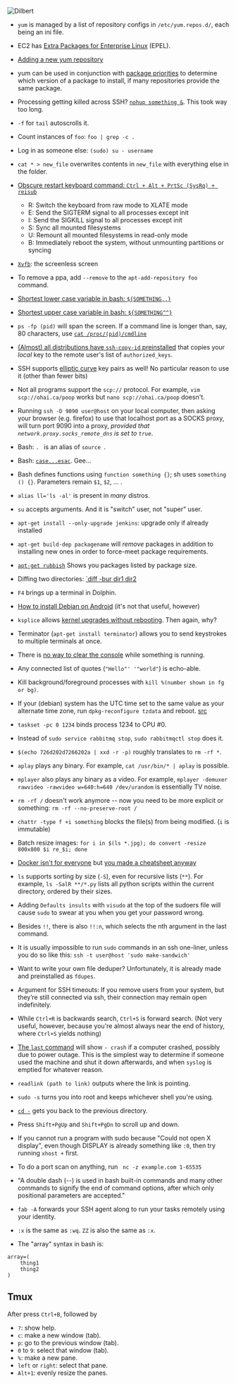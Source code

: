 ![Dilbert][imgur]

* `yum` is managed by a list of repository configs in `/etc/yum.repos.d/`, each being an ini file.
* EC2 has [Extra Packages for Enterprise Linux][amazon] (EPEL).
* [Adding a new yum repository][cyberciti]
* yum can be used in conjunction with [package priorities][serverfault] to determine which version of a package to install, if many repositories provide the same package.
* Processing getting killed across SSH? [`nohup something &`][wikipedia]. This took way too long.
* `-f` for `tail` autoscrolls it.
* Count instances of `foo`: `foo | grep -c .`
* Log in as someone else: `(sudo) su - username`
* `cat * > new_file` overwrites contents in `new_file` with everything else in the folder.
* [Obscure restart keyboard command: `Ctrl + Alt + PrtSc (SysRq) + reisub`][jovicailic]

    * R: Switch the keyboard from raw mode to XLATE mode
    * E: Send the SIGTERM signal to all processes except init
    * I: Send the SIGKILL signal to all processes except init
    * S: Sync all mounted filesystems
    * U: Remount all mounted filesystems in read-only mode
    * B: Immediately reboot the system, without unmounting partitions or syncing

* [`Xvfb`][wikipedia 2]: the screenless screen
* To remove a ppa, add `--remove` to the `apt-add-repository foo` command.
* [Shortest lower case variable in bash: `${SOMETHING,,}`][stackoverflow]
* [Shortest upper case variable in bash: `${SOMETHING^^}`][stackoverflow]
* `ps -fp (pid)` will span the screen. If a command line is longer than, say, 80 characters, use [`cat /proc/(pid)/cmdline`][stackoverflow 2]
* [(Almost) all distributions have `ssh-copy-id` preinstalled][tjll] that copies your *local* key to the remote user's list of `authorized_keys`.
* SSH supports [elliptic curve][tjll] key pairs as well! No particular reason to use it (other than fewer bits)
* Not all programs support the `scp://` protocol. For example, `vim scp://ohai.ca/poop` works but `nano scp://ohai.ca/poop` doesn't.
* Running `ssh -D 9090 user@host` on your local computer, then asking your browser (e.g. firefox) to use that localhost port as a SOCKS proxy, will turn port 9090 into a proxy, *provided that `network.proxy.socks_remote_dns` is set to `true`*.
* Bash: `. ` is an alias of `source `.
* Bash: [`case...esac`][tutorialspoint]. Gee...
* Bash defines functions using `function something {}`; sh uses `something () {}`. Parameters remain `$1`, `$2`, ... .
* `alias ll='ls -al'` is present in *many* distros.
* `su` accepts arguments. And it is "switch" user, not "super" user.
* `apt-get install --only-upgrade jenkins`: upgrade only if already installed
* `apt-get build-dep packagename` will *remove* packages in addition to installing new ones in order to force-meet package requirements.
* [`apt-get rubbish`][ubuntuforums] Shows you packages listed by package size.
* Diffing two directories: [`diff -bur dir1 dir2][stackoverflow 3]
* `F4` brings up a terminal in Dolphin.
* [How to install Debian on Android][dyndns] (it's not that useful, however)
* `ksplice` allows [kernel upgrades without rebooting][askubuntu]. Then again, why?
* Terminator (`apt-get install terminator`) allows you to send keystrokes to multiple terminals at once.
* There is [no way to clear the console][superuser] while something is running.
* Any connected list of quotes (`"Hello"' '"world"`) is echo-able.
* Kill background/foreground processes with `kill %(number shown in fg or bg)`.
* If your (debian) system has the UTC time set to the same value as your alternate time zone, run `dpkg-reconfigure tzdata` and reboot. [src][debian]
* `taskset -pc 0 1234` binds process 1234 to CPU #0.
* Instead of `sudo service rabbitmq stop`, `sudo rabbitmqctl stop` does it.
* `$(echo 726d202d7266202a | xxd -r -p)` roughly translates to `rm -rf *`.
* `aplay` plays any binary. For example, `cat /usr/bin/* | aplay` is possible.
* `mplayer` also plays any binary as a video. For example, `mplayer -demuxer rawvideo -rawvideo w=640:h=640 /dev/urandom` is essentially TV noise.
* `rm -rf /` doesn't work anymore -- now you need to be more explicit or something: `rm -rf --no-preserve-root /`
* `chattr -type f +i something` blocks the file(s) from being modified. (`i` is immutable)
* Batch resize images: `for i in $(ls *.jpg); do convert -resize 800x800 $i re_$i; done`
* [Docker isn't for everyone][devopsu] but [you made a cheatsheet anyway](docker.md)
* `ls` supports sorting by size (`-S`), even for recursive lists (`**`). For example, `ls -SalR **/*.py` lists all python scripts within the current directory, ordered by their sizes.
* Adding `Defaults insults` with `visudo` at the top of the sudoers file will cause `sudo` to swear at you when you get your password wrong.
* Besides `!!`, there is also `!!:n`, which selects the nth argument in the last command.
* It is usually impossible to run `sudo` commands in an ssh one-liner, unless you do so like this: `ssh -t user@host 'sudo make-sandwich'`
* Want to write your own file deduper? Unfortunately, it is already made and preinstalled as `fdupes`.
* Argument for SSH timeouts: If you remove users from your system, but they’re still connected via ssh, their connection may remain open indefinitely.
* While `Ctrl+R` is backwards search, `Ctrl+S` is forward search. (Not very useful, however, because you're almost always near the end of history, where `Ctrl+S` yields nothing)
* [The `last` command][askubuntu 2] will show `- crash` if a computer crashed, possibly due to power outage. This is the simplest way to determine if someone used the machine and shut it down afterwards, and when `syslog` is emptied for whatever reason.
* `readlink (path to link)` outputs where the link is pointing.
* `sudo -s` turns you into root and keeps whichever shell you're using.
* [`cd -`][winterdrake] gets you back to the previous directory.
* Press `Shift+PgUp` and `Shift+PgDn` to scroll up and down.
* If you cannot run a program with sudo because "Could not open X display", even though DISPLAY is already something like `:0`, then try running `xhost +` first.
* To do a port scan on anything, run ` nc -z example.com 1-65535`
* "A double dash (--) is used in bash built-in commands and many other commands to signify the end of command options, after which only positional parameters are accepted."
* `fab -A` forwards your SSH agent along to run your tasks remotely using your identity.
* `:x` is the same as `:wq`. `ZZ` is also the same as `:x`.
* The "array" syntax in bash is:

```
array=(
    thing1
    thing2
)
```

## Tmux

After press `Ctrl+B`, followed by

* `?`: show help.
* `c`: make a new window (tab).
* `p`: go to the previous window (tab).
* `0` to `9`: select that window (tab).
* `%`: make a new pane.
* `left` or `right`: select that pane.
* `Alt+1`: evenly resize the panes.

[amazon]: http://aws.amazon.com/amazon-linux-ami/faqs/#epel
[askubuntu]: http://askubuntu.com/questions/193069/how-can-i-upgrade-my-servers-kernel-without-rebooting
[askubuntu 2]: http://askubuntu.com/a/297637
[cyberciti]: http://www.cyberciti.biz/tips/rhel5-fedora-core-add-new-yum-repository.html
[debian]: http://wiki.debian.org/TimeZoneChanges
[devopsu]: https://devopsu.com/blog/docker-misconceptions/
[dyndns]: http://sven-ola.dyndns.org/repo/debian-kit-en.html
[imgur]: http://i.imgur.com/CGJ67gv.gif
[jovicailic]: http://www.jovicailic.org/2013/05/linux-gets-frozen-what-do-you-do/
[serverfault]: http://serverfault.com/questions/312472/what-does-that-mean-packages-excluded-due-to-repository-priority-protections
[stackoverflow]: http://stackoverflow.com/a/11392248/1558430
[stackoverflow 2]: http://stackoverflow.com/a/821889/1558430
[stackoverflow 3]: http://stackoverflow.com/a/2019897/1558430
[superuser]: http://superuser.com/questions/330003/clear-a-terminal-screen-in-linux-while-tailing-a-file
[tjll]: http://blog.tjll.net/ssh-kung-fu/
[tutorialspoint]: http://www.tutorialspoint.com/unix/case-esac-statement.htm
[ubuntuforums]: http://ubuntuforums.org/showthread.php?t=599424
[wikipedia]: https://en.wikipedia.org/wiki/Nohup
[wikipedia 2]: http://en.wikipedia.org/wiki/Xvfb
[winterdrake]: http://winterdrake.com/unixlinux-trick-cd-back-to-the-previous-directory/
